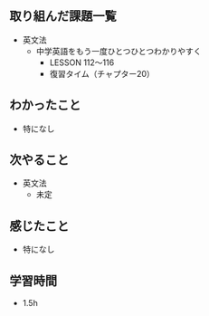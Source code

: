 ## 取り組んだ課題一覧
- 英文法
  - 中学英語をもう一度ひとつひとつわかりやすく
    - LESSON 112〜116
    - 復習タイム（チャプター20）

## わかったこと
- 特になし
## 次やること
- 英文法
  - 未定
## 感じたこと
- 特になし
## 学習時間
- 1.5h